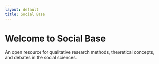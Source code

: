 ```yaml
---
layout: default
title: Social Base
---
```


# Welcome to Social Base
An open resource for qualitative research methods, theoretical concepts, and debates in the social sciences.
